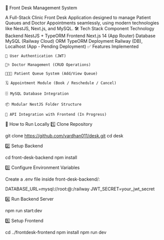 🏥 Front Desk Management System

A Full-Stack Clinic Front Desk Application designed to manage Patient Queues and Doctor Appointments seamlessly, using modern technologies like NestJS, Next.js, and MySQL.
🛠️ Tech Stack
Component	Technology
Backend	NestJS + TypeORM
Frontend	Next.js 14 (App Router)
Database	MySQL (Railway Cloud)
ORM	TypeORM
Deployment	Railway (DB), Localhost (App - Pending Deployment)
✅ Features Implemented

    🔐 User Authentication (JWT)

    👨‍⚕️ Doctor Management (CRUD Operations)

    🧑‍🤝‍🧑 Patient Queue System (Add/View Queue)

    🗓️ Appointment Module (Book / Reschedule / Cancel)

    🗄️ MySQL Database Integration

    📦 Modular NestJS Folder Structure

    🔄 API Integration with Frontend (In Progress)

🚀 How to Run Locally
1️⃣ Clone Repository

git clone https://github.com/vardhan011/desk.git
cd desk

2️⃣ Setup Backend

cd front-desk-backend
npm install

3️⃣ Configure Environment Variables

Create a .env file inside front-desk-backend/:

DATABASE_URL=mysql://root:<password>@<host>:<port>/railway
JWT_SECRET=your_jwt_secret

4️⃣ Run Backend Server

npm run start:dev

5️⃣ Setup Frontend

cd ../frontdesk-frontend
npm install
npm run dev


